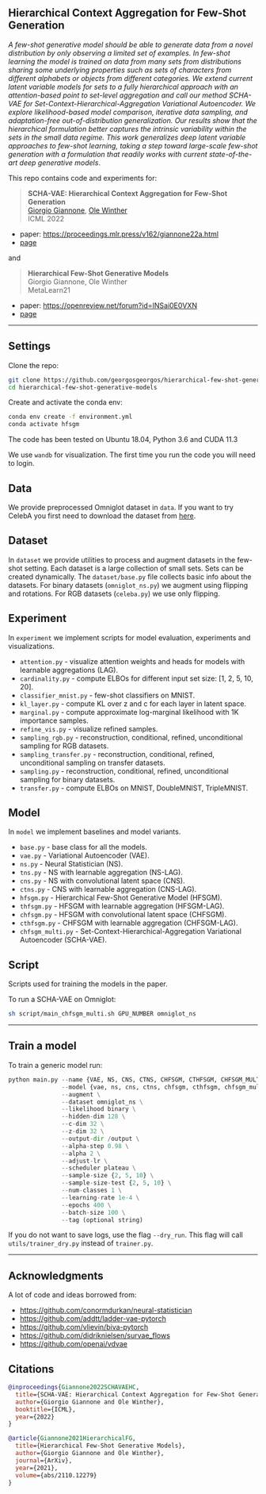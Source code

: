 ## Hierarchical Context Aggregation for Few-Shot Generation

*A few-shot generative model should be able to generate data from a novel distribution by only observing a limited set of examples. In few-shot learning the model is trained on data from many sets from distributions sharing some underlying properties such as sets of characters from different alphabets or objects from different categories. We extend current latent variable models for sets to a fully hierarchical approach with an attention-based point to set-level aggregation and call our method SCHA-VAE for Set-Context-Hierarchical-Aggregation Variational Autoencoder. We explore likelihood-based model comparison, iterative data sampling, and adaptation-free out-of-distribution generalization. Our results show that the hierarchical formulation better captures the intrinsic variability within the sets in the small data regime. This work generalizes deep latent variable approaches to few-shot learning, taking a step toward large-scale few-shot generation with a formulation that readily works with current state-of-the-art deep generative models*.

This repo contains code and experiments for: 

> **SCHA-VAE: Hierarchical Context Aggregation for Few-Shot Generation** \
> [Giorgio Giannone](https://georgosgeorgos.github.io/), [Ole Winther](https://olewinther.github.io/) \
> ICML 2022

* paper: https://proceedings.mlr.press/v162/giannone22a.html
* [page](https://georgosgeorgos.github.io/hierarchical-few-shot-generative-models/)

and

> **Hierarchical Few-Shot Generative Models** \
> Giorgio Giannone, Ole Winther \
> MetaLearn21

* paper: https://openreview.net/forum?id=INSai0E0VXN
* [page](https://georgosgeorgos.github.io/hierarchical-few-shot-generative-models/)

-------
## Settings

Clone the repo:
```bash
git clone https://github.com/georgosgeorgos/hierarchical-few-shot-generative-models
cd hierarchical-few-shot-generative-models
```

Create and activate the conda env:
```bash
conda env create -f environment.yml
conda activate hfsgm
```

The code has been tested on Ubuntu 18.04, Python 3.6 and CUDA 11.3

We use `wandb` for visualization. 
The first time you run the code you will need to login.

## Data

We provide preprocessed Omniglot dataset in `data`.
If you want to try CelebA you first need to download the dataset from [here](https://drive.google.com/drive/folders/0B7EVK8r0v71pTUZsaXdaSnZBZzg).


## Dataset
In `dataset` we provide utilities to process and augment datasets in the few-shot setting. 
Each dataset is a large collection of small sets. Sets can be created dynamically.
The `dataset/base.py` file collects basic info about the datasets.
For binary datasets (`omniglot_ns.py`) we augment using flipping and rotations. For RGB datasets (`celeba.py`) we use only flipping.

## Experiment

In `experiment` we implement scripts for model evaluation, experiments and visualizations.

* `attention.py` - visualize attention weights and heads for models with learnable aggregations (LAG).
* `cardinality.py` - compute ELBOs for different input set size: [1, 2, 5, 10, 20].
* `classifier_mnist.py` - few-shot classifiers on MNIST.
* `kl_layer.py` - compute KL over z and c for each layer in latent space. 
* `marginal.py` - compute approximate log-marginal likelihood with 1K importance samples.
* `refine_vis.py` - visualize refined samples.
* `sampling_rgb.py` - reconstruction, conditional, refined, unconditional sampling for RGB datasets.
* `sampling_transfer.py` - reconstruction, conditional, refined, unconditional sampling on transfer datasets.
* `sampling.py` - reconstruction, conditional, refined, unconditional sampling for binary datasets.
* `transfer.py` - compute ELBOs on MNIST, DoubleMNIST, TripleMNIST.

## Model
In `model` we implement baselines and model variants.

* `base.py` - base class for all the models.
* `vae.py` - Variational Autoencoder (VAE).
* `ns.py` - Neural Statistician (NS).
* `tns.py` - NS with learnable aggregation (NS-LAG).
* `cns.py` - NS with convolutional latent space (CNS).
* `ctns.py` - CNS with learnable aggregation (CNS-LAG).
* `hfsgm.py` - Hierarchical Few-Shot Generative Model (HFSGM).
* `thfsgm.py` - HFSGM with learnable aggregation (HFSGM-LAG).
* `chfsgm.py` - HFSGM with convolutional latent space (CHFSGM).
* `cthfsgm.py` - CHFSGM with learnable aggregation (CHFSGM-LAG).
* `chfsgm_multi.py` - Set-Context-Hierarchical-Aggregation Variational Autoencoder (SCHA-VAE).

## Script
Scripts used for training the models in the paper.

To run a SCHA-VAE on Omniglot:

```bash
sh script/main_chfsgm_multi.sh GPU_NUMBER omniglot_ns
```

------
## Train a model

To train a generic model run:

```python
python main.py --name {VAE, NS, CNS, CTNS, CHFSGM, CTHFSGM, CHFSGM_MULTISCALE} \
               --model {vae, ns, cns, ctns, chfsgm, cthfsgm, chfsgm_multiscale} \
               --augment \
               --dataset omniglot_ns \
               --likelihood binary \
               --hidden-dim 128 \
               --c-dim 32 \
               --z-dim 32 \
               --output-dir /output \
               --alpha-step 0.98 \
               --alpha 2 \
               --adjust-lr \
               --scheduler plateau \
               --sample-size {2, 5, 10} \
               --sample-size-test {2, 5, 10} \
               --num-classes 1 \
               --learning-rate 1e-4 \
               --epochs 400 \
               --batch-size 100 \
               --tag (optional string)
```

If you do not want to save logs, use the flag `--dry_run`. This flag will call `utils/trainer_dry.py` instead of `trainer.py`.

--------
## Acknowledgments

A lot of code and ideas borrowed from:

* https://github.com/conormdurkan/neural-statistician
* https://github.com/addtt/ladder-vae-pytorch
* https://github.com/vlievin/biva-pytorch
* https://github.com/didriknielsen/survae_flows
* https://github.com/openai/vdvae


## Citations

```bibtex
@inproceedings{Giannone2022SCHAVAEHC,
  title={SCHA-VAE: Hierarchical Context Aggregation for Few-Shot Generation},
  author={Giorgio Giannone and Ole Winther},
  booktitle={ICML},
  year={2022}
}
```

```bibtex
@article{Giannone2021HierarchicalFG,
  title={Hierarchical Few-Shot Generative Models},
  author={Giorgio Giannone and Ole Winther},
  journal={ArXiv},
  year={2021},
  volume={abs/2110.12279}
}
```

